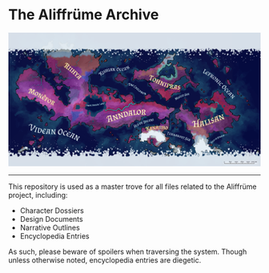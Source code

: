 # The Aliffrüme Archive

![Aliffrüme Map Banner](/images/Aliffrume.png)

---

This repository is used as a master trove for all files related to the Aliffrüme project, including:

- Character Dossiers
- Design Documents
- Narrative Outlines
- Encyclopedia Entries

As such, please beware of spoilers when traversing the system. Though unless otherwise noted, encyclopedia entries are diegetic.
